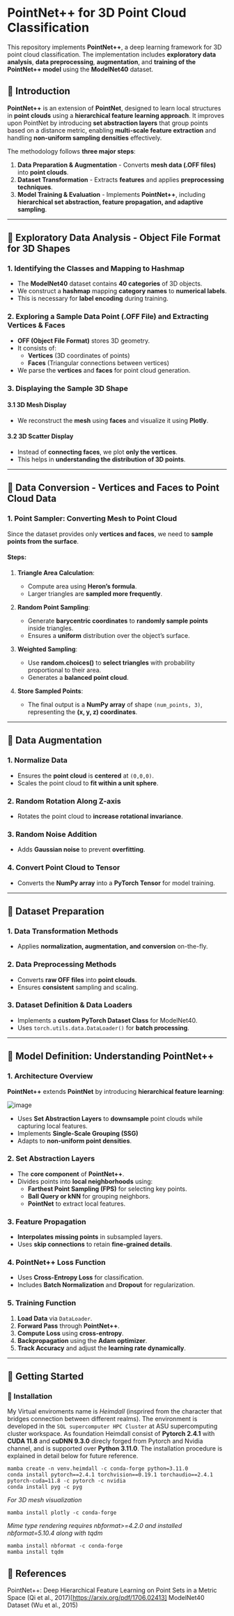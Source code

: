 # PointNet++ for 3D Point Cloud Classification

This repository implements **PointNet++**, a deep learning framework for 3D point cloud classification. The implementation includes **exploratory data analysis**, **data preprocessing**, **augmentation**, and **training of the PointNet++ model** using the **ModelNet40** dataset.

## 🔹 Introduction

**PointNet++** is an extension of **PointNet**, designed to learn local structures in **point clouds** using a **hierarchical feature learning approach**. It improves upon PointNet by introducing **set abstraction layers** that group points based on a distance metric, enabling **multi-scale feature extraction** and handling **non-uniform sampling densities** effectively.

The methodology follows **three major steps**:
1. **Data Preparation & Augmentation** - Converts **mesh data (.OFF files)** into **point clouds**.
2. **Dataset Transformation** - Extracts **features** and applies **preprocessing techniques**.
3. **Model Training & Evaluation** - Implements **PointNet++**, including **hierarchical set abstraction, feature propagation, and adaptive sampling**.

---

## 📌 Exploratory Data Analysis - Object File Format for 3D Shapes

### 1. Identifying the Classes and Mapping to Hashmap
- The **ModelNet40** dataset contains **40 categories** of 3D objects.
- We construct a **hashmap** mapping **category names** to **numerical labels**.
- This is necessary for **label encoding** during training.

### 2. Exploring a Sample Data Point (.OFF File) and Extracting Vertices & Faces
- **OFF (Object File Format)** stores 3D geometry.
- It consists of:
  - **Vertices** (3D coordinates of points)
  - **Faces** (Triangular connections between vertices)
- We parse the **vertices** and **faces** for point cloud generation.

### 3. Displaying the Sample 3D Shape

#### 3.1 3D Mesh Display
- We reconstruct the **mesh** using **faces** and visualize it using **Plotly**.

#### 3.2 3D Scatter Display
- Instead of **connecting faces**, we plot **only the vertices**.
- This helps in **understanding the distribution of 3D points**.

---

## 📌 Data Conversion - Vertices and Faces to Point Cloud Data

### 1. Point Sampler: Converting Mesh to Point Cloud
Since the dataset provides only **vertices and faces**, we need to **sample points from the surface**.

#### Steps:
1. **Triangle Area Calculation**:
   - Compute area using **Heron’s formula**.
   - Larger triangles are **sampled more frequently**.

2. **Random Point Sampling**:
   - Generate **barycentric coordinates** to **randomly sample points** inside triangles.
   - Ensures a **uniform** distribution over the object’s surface.

3. **Weighted Sampling**:
   - Use **random.choices()** to **select triangles** with probability proportional to their area.
   - Generates a **balanced point cloud**.

4. **Store Sampled Points**:
   - The final output is a **NumPy array** of shape `(num_points, 3)`, representing the **(x, y, z) coordinates**.

---

## 📌 Data Augmentation

### 1. Normalize Data
- Ensures the **point cloud** is **centered** at `(0,0,0)`.
- Scales the point cloud to **fit within a unit sphere**.

### 2. Random Rotation Along Z-axis
- Rotates the point cloud to **increase rotational invariance**.

### 3. Random Noise Addition
- Adds **Gaussian noise** to prevent **overfitting**.

### 4. Convert Point Cloud to Tensor
- Converts the **NumPy array** into a **PyTorch Tensor** for model training.

---

## 📌 Dataset Preparation

### 1. Data Transformation Methods
- Applies **normalization, augmentation, and conversion** on-the-fly.

### 2. Data Preprocessing Methods
- Converts **raw OFF files** into **point clouds**.
- Ensures **consistent** sampling and scaling.

### 3. Dataset Definition & Data Loaders
- Implements a **custom PyTorch Dataset Class** for ModelNet40.
- Uses `torch.utils.data.DataLoader()` for **batch processing**.

---

## 📌 Model Definition: Understanding PointNet++

### 1. Architecture Overview
**PointNet++** extends **PointNet** by introducing **hierarchical feature learning**:

![image](https://github.com/user-attachments/assets/bb949835-8c83-4384-bf26-dc1284c3c85c)

- Uses **Set Abstraction Layers** to **downsample** point clouds while capturing local features.
- Implements **Single-Scale Grouping (SSG)**
- Adapts to **non-uniform point densities**.

### 2. Set Abstraction Layers
- The **core component** of **PointNet++**.
- Divides points into **local neighborhoods** using:
  - **Farthest Point Sampling (FPS)** for selecting key points.
  - **Ball Query or kNN** for grouping neighbors.
  - **PointNet** to extract local features.

### 3. Feature Propagation
- **Interpolates missing points** in subsampled layers.
- Uses **skip connections** to retain **fine-grained details**.

### 4. PointNet++ Loss Function
- Uses **Cross-Entropy Loss** for classification.
- Includes **Batch Normalization** and **Dropout** for regularization.

### 5. Training Function
1. **Load Data** via `DataLoader`.
2. **Forward Pass** through **PointNet++**.
3. **Compute Loss** using **cross-entropy**.
4. **Backpropagation** using the **Adam optimizer**.
5. **Track Accuracy** and adjust the **learning rate dynamically**.

---

## 🚀 Getting Started

### 🔹 Installation
My Virtual enviroments name is *Heimdall* (insprired from the character that bridges connection between different realms).
The environment is developed in the ```SOL supercomputer HPC Cluster``` at ASU supercomputing cluster workspace. 
As foundation Heimdall consist of **Pytorch 2.4.1** with **CUDA 11.8** and **cuDNN 9.3.0** direcly forged from Pytorch and Nvidia channel, and is supported over **Python 3.11.0**. 
The installation procedure is explained in detail below for future reference.

```
mamba create -n venv.heimdall -c conda-forge python=3.11.0
conda install pytorch==2.4.1 torchvision==0.19.1 torchaudio==2.4.1  pytorch-cuda=11.8 -c pytorch -c nvidia
conda install pyg -c pyg
```

*For 3D mesh visualization*
```
mamba install plotly -c conda-forge
```

*Mime type rendering requires nbformat>=4.2.0 and installed nbformat=5.10.4 along with tqdm*
```
mamba install nbformat -c conda-forge
mamba install tqdm
```

## 🚀 References

PointNet++: Deep Hierarchical Feature Learning on Point Sets in a Metric Space (Qi et al., 2017)[https://arxiv.org/pdf/1706.02413]
ModelNet40 Dataset (Wu et al., 2015)
